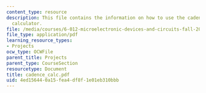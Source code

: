 ```yaml
---
content_type: resource
description: This file contains the information on how to use the cadence waveform
  calculator.
file: /media/courses/6-012-microelectronic-devices-and-circuits-fall-2005/4ed156440a15fea4df8f1e01eb310bbb_cadence_calc.pdf
file_type: application/pdf
learning_resource_types:
- Projects
ocw_type: OCWFile
parent_title: Projects
parent_type: CourseSection
resourcetype: Document
title: cadence_calc.pdf
uid: 4ed15644-0a15-fea4-df8f-1e01eb310bbb
---
```

